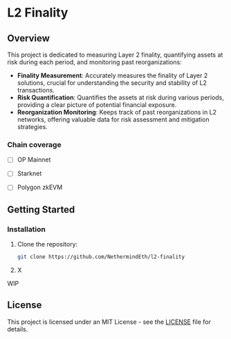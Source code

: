 # L2 Finality

## Overview

This project is dedicated to measuring Layer 2 finality, quantifying assets at risk during each period, and monitoring past reorganizations:

- **Finality Measurement**: Accurately measures the finality of Layer 2 solutions, crucial for understanding the security and stability of L2 transactions.
- **Risk Quantification**: Quantifies the assets at risk during various periods, providing a clear picture of potential financial exposure.
- **Reorganization Monitoring**: Keeps track of past reorganizations in L2 networks, offering valuable data for risk assessment and mitigation strategies.


### Chain coverage
- [ ] OP Mainnet
- [ ] Starknet 
- [ ] Polygon zkEVM



## Getting Started

### Installation

1. Clone the repository:
   ```bash
   git clone https://github.com/NethermindEth/l2-finality
   ```
2. X

WIP


## License

This project is licensed under an MIT License - see the [LICENSE](LICENSE) file for details.


